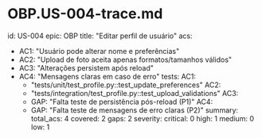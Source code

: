 # OBP.US-004-trace.md
id: US-004
epic: OBP
title: "Editar perfil de usuário"
acs:
  - AC1: "Usuário pode alterar nome e preferências"
  - AC2: "Upload de foto aceita apenas formatos/tamanhos válidos"
  - AC3: "Alterações persistem após reload"
  - AC4: "Mensagens claras em caso de erro"
tests:
  AC1:
    - "tests/unit/test_profile.py::test_update_preferences"
  AC2:
    - "tests/integration/test_profile.py::test_upload_validations"
  AC3:
    - GAP: "Falta teste de persistência pós-reload (P1)"
  AC4:
    - GAP: "Falta teste de mensagens de erro claras (P2)"
summary:
  total_acs: 4
  covered: 2
  gaps: 2
  severity:
    critical: 0
    high: 1
    medium: 0
    low: 1
